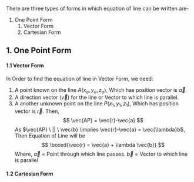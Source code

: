 There are three types of forms in which equation of line can be written are-
1. One Point Form
	1. Vector Form
	2. Cartesian Form
## 1. One Point Form
#### 1.1 Vector Form
In Order to find the equation of line in Vector Form, we need:
1. A point known on the line $A(x_{o}, y_{o},z_{o})$, Which has position vector is $\vec{a}$.
2. A direction vector $(\vec{v})$ for the line or Vector to which line is parallel.
3. A another unknown point on the line $P(x_{1}, y_{1}, z_{1})$, Which has position vector is $\vec{r}$.
Then, 
$$
\vec{AP} = \vec{r}-\vec{a}
$$
As $\vec{AP} \  || \ \vec{b} \implies \vec{r}-\vec{a} = \vec{\lambda}b$, Then Equation of Line will be 
$$
\boxed{\vec{r} = \vec{a} + \lambda \vec{b}}
$$
Where, 
$\vec{a}$ = Point through which line passes.
$\vec{b}$ = Vector to which line is parallel

#### 1.2 Cartesian Form
